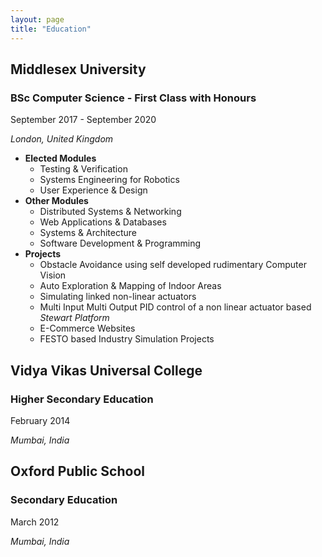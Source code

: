 ```yaml
---
layout: page
title: "Education"
---
```


## Middlesex University
### BSc Computer Science - First Class with Honours

September 2017 - September 2020

_London, United Kingdom_

- __Elected Modules__
	- Testing & Verification
	- Systems Engineering for Robotics
	- User Experience & Design
- __Other Modules__
	- Distributed Systems & Networking
	- Web Applications & Databases
	- Systems & Architecture
	- Software Development & Programming
- __Projects__
	- Obstacle Avoidance using self developed rudimentary Computer Vision
	- Auto Exploration & Mapping of Indoor Areas
	- Simulating linked non-linear actuators
	- Multi Input Multi Output PID control of a non linear actuator based _Stewart Platform_
	- E-Commerce Websites
	- FESTO based Industry Simulation Projects


## Vidya Vikas Universal College
### Higher Secondary Education

February 2014

_Mumbai, India_


## Oxford Public School
### Secondary Education

March 2012

_Mumbai, India_
